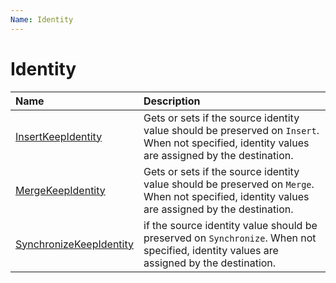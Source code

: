 ```yaml
---
Name: Identity
---
```


# Identity

| Name                               | Description                                                           |
|:-----------------------------------|:----------------------------------------------------------------------|
|[InsertKeepIdentity](../options/insert-keep-identity.md)  | Gets or sets if the source identity value should be preserved on `Insert`. When not specified, identity values are assigned by the destination. |
|[MergeKeepIdentity](../options/merge-keep-identity.md)  | Gets or sets if the source identity value should be preserved on `Merge`. When not specified, identity values are assigned by the destination. |
|[SynchronizeKeepIdentity](../options/synchronize-keep-identity.md)  | if the source identity value should be preserved on `Synchronize`. When not specified, identity values are assigned by the destination.|
